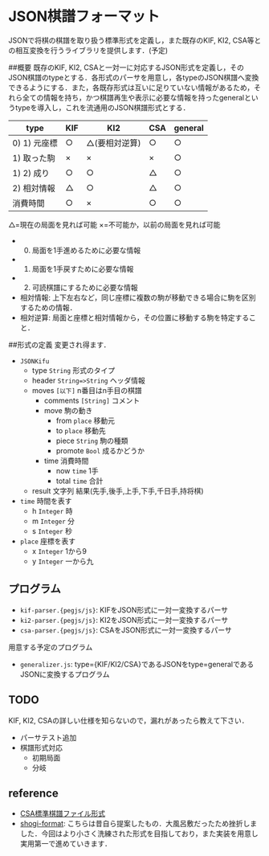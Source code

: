 # JSON棋譜フォーマット
JSONで将棋の棋譜を取り扱う標準形式を定義し，また既存のKIF, KI2, CSA等との相互変換を行うライブラリを提供します．(予定)

##概要
既存のKIF, KI2, CSAと一対一に対応するJSON形式を定義し，そのJSON棋譜のtypeとする．各形式のパーサを用意し，各typeのJSON棋譜へ変換できるようにする．また，各既存形式は互いに足りていない情報があるため，それら全ての情報を持ち，かつ棋譜再生や表示に必要な情報を持ったgeneralというtypeを導入し，これを流通用のJSON棋譜形式とする．

| type | KIF | KI2 | CSA | general |
| --- | --- | --- | --- | --- |
| 0) 1) 元座標 | ○ | △(要相対逆算) | ○ | ○ |
| 1) 取った駒 | × | × | × | ○ |
| 1) 2) 成り | ○ | ○ | △ | ○ |
| 2) 相対情報 | △ | ○ | △ | ○ |
| 消費時間 | ○ | × | ○ | ○ |

△=現在の局面を見れば可能 ×=不可能か，以前の局面を見れば可能

* 0) 局面を1手進めるために必要な情報
* 1) 局面を1手戻すために必要な情報
* 2) 可読棋譜にするために必要な情報
* 相対情報: 上下左右など，同じ座標に複数の駒が移動できる場合に駒を区別するための情報．
* 相対逆算: 局面と座標と相対情報から，その位置に移動する駒を特定すること．

##形式の定義
変更され得ます．

* `JSONKifu`
	* type `String` 形式のタイプ
	* header `String=>String` ヘッダ情報
	* moves `[以下]` n番目はn手目の棋譜
		* comments `[String]` コメント
		* move 駒の動き
			* from `place` 移動元
			* to `place` 移動先
			* piece `String` 駒の種類
			* promote `Bool` 成るかどうか
		* time 消費時間
			* now `time` 1手
			* total `time` 合計
	* result 文字列 結果(先手,後手,上手,下手,千日手,持将棋)
* `time` 時間を表す
	* h `Integer` 時
	* m `Integer` 分
	* s `Integer` 秒
* `place` 座標を表す
	* x `Integer` 1から9
	* y `Integer` 一から九

## プログラム

* `kif-parser.{pegjs/js}`: KIFをJSON形式に一対一変換するパーサ
* `ki2-parser.{pegjs/js}`: KI2をJSON形式に一対一変換するパーサ
* `csa-parser.{pegjs/js}`: CSAをJSON形式に一対一変換するパーサ

用意する予定のプログラム

* `generalizer.js`: type={KIF/KI2/CSA}であるJSONをtype=generalであるJSONに変換するプログラム

## TODO
KIF, KI2, CSAの詳しい仕様を知らないので，漏れがあったら教えて下さい．

* パーサテスト追加
* 棋譜形式対応
	* 初期局面
	* 分岐

## reference

* [CSA標準棋譜ファイル形式](http://www.computer-shogi.org/wcsc12/record.html)
* [shogi-format](https://code.google.com/p/shogi-format/): こちらは昔自ら提案したもの．大風呂敷だったため挫折しました．今回はより小さく洗練された形式を目指しており，また実装を用意し実用第一で進めていきます．
